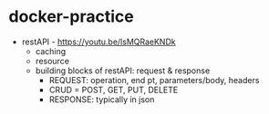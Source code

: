 # docker-practice

- restAPI - https://youtu.be/lsMQRaeKNDk 
    - caching
    - resource
    - building blocks of restAPI: request & response
        - REQUEST: operation, end pt, parameters/body, headers
        - CRUD = POST, GET, PUT, DELETE
        - RESPONSE: typically in json


